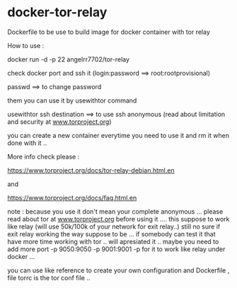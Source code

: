 docker-tor-relay
================

Dockerfile to be use to build image for docker container with tor relay

How to use :

docker run -d -p 22 angelrr7702/tor-relay

check docker port and ssh it  (login:password ==>  root:rootprovisional) 

passwd  ==> to change password 

them you can use it by usewithtor command

usewithtor ssh destination   ==>  to use ssh anonymous  (read about limitation and security at www.torproject.org)


you can create a new container everytime you need to use it and rm it when done with it ..

More info check please :

https://www.torproject.org/docs/tor-relay-debian.html.en

and 

https://www.torproject.org/docs/faq.html.en

note : because you use it don't mean your complete anonymous ... please read about tor at www.torproject.org before using it ....  this suppose to work like relay (will use 50k/100k of your network for exit relay..) still no sure if exit relay working the way suppose to be ... if somebody can test it that have more time working with tor .. will apresiated it ..
maybe you need to add more port -p 9050:9050 -p 9001:9001 -p  for it to work like relay under docker ...

you can use like reference to create your own configuration and Dockerfile , file torrc is the tor conf file ..


